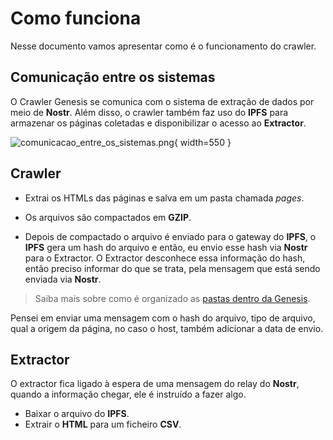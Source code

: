 # Como funciona

Nesse documento vamos apresentar como é o funcionamento do crawler.

## Comunicação entre os sistemas

O Crawler Genesis se comunica com o sistema de extração de dados por meio de **<tooltip term="Nostr">Nostr</tooltip>**.
Além disso, o crawler também faz uso do **<tooltip term="IPFS">IPFS</tooltip>** para armazenar os páginas coletadas e disponibilizar o acesso ao **Extractor**.

![comunicacao_entre_os_sistemas.png](comunicacao_entre_os_sistemas.png){ width=550 }

## Crawler

- Extrai os HTMLs das páginas e salva em um pasta chamada _pages_.

- Os arquivos são compactados em **<tooltip term="GZIP">GZIP</tooltip>**.

- Depois de compactado o arquivo é enviado para o gateway do **<tooltip term="IPFS">IPFS</tooltip>**, o **<tooltip term="IPFS">IPFS</tooltip>** gera um hash do arquivo e então, eu envio esse hash via **<tooltip term="Nostr">Nostr</tooltip>** para o Extractor. O Extractor desconhece essa informação do hash, então preciso informar do que se trata, pela mensagem que está sendo enviada via **<tooltip term="NOSTR">Nostr</tooltip>**.


> Saiba mais sobre como é organizado as [pastas dentro da Genesis](Organização-das-pastas.md).

<note>
Pensei em enviar uma mensagem com o hash do arquivo, tipo de arquivo, qual a origem da página, no caso o host, também adicionar a data de envio.
</note>

## Extractor

O extractor fica ligado à espera de uma mensagem do relay do **<tooltip term="Nostr">Nostr</tooltip>**, quando a informação chegar, ele é instruído a fazer algo.

- Baixar o arquivo do **<tooltip term="IPFS">IPFS</tooltip>**.
- Extrair o **<tooltip term="HTML">HTML</tooltip>** para um ficheiro **<tooltip term="CSV">CSV</tooltip>**.
